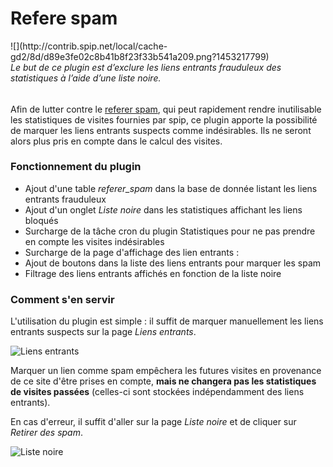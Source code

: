 # Refere spam

<div style="float:right">
![](http://contrib.spip.net/local/cache-gd2/8d/d89e3fe02c8b41b8f23f33b541a209.png?1453217799)
</div>

###### Le but de ce plugin est d’exclure les liens entrants frauduleux des statistiques à l’aide d’une liste noire.



Afin de lutter contre le [referer spam](https://fr.wikipedia.org/wiki/Pourriel_de_r%C3%A9f%C3%A9rant), qui peut rapidement rendre inutilisable les statistiques de visites fournies par spip, ce plugin apporte la possibilité de marquer les liens entrants suspects comme indésirables. Ils ne seront alors plus pris en compte dans le calcul des visites.

### Fonctionnement du plugin

- Ajout d'une table *referer_spam* dans la base de donnée listant les liens entrants frauduleux
- Ajout d'un onglet *Liste noire* dans les statistiques affichant les liens bloqués
- Surcharge de la tâche cron du plugin Statistiques pour ne pas prendre en compte les visites indésirables
- Surcharge de la page d'affichage des lien entrants :
 - Ajout de boutons dans la liste des liens entrants pour marquer les spam
 - Filtrage des liens entrants affichés en fonction de la liste noire


### Comment s'en servir

L'utilisation du plugin est simple : il suffit de marquer manuellement les liens entrants suspects sur la page *Liens entrants*.

![Liens entrants](http://contrib.spip.net/IMG/png/capture_d_ecran_2016-01-19_18-49-46.png)

Marquer un lien comme spam empêchera les futures visites en provenance de ce site d'être prises en compte, **mais ne changera pas les statistiques de visites passées** (celles-ci sont stockées indépendamment des liens entrants).  

En cas d'erreur, il suffit d'aller sur la page *Liste noire* et de cliquer sur *Retirer des spam*.

![Liste noire](http://contrib.spip.net/IMG/png/capture_d_ecran_2016-01-19_18-49-45.png)
